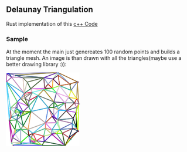## Delaunay Triangulation

Rust implementation of this [c++ Code](https://github.com/Bl4ckb0ne/delaunay-triangulation)

### Sample

At the moment the main just genereates 100 random points and builds a triangle mesh.
An image is than drawn with all the triangles(maybe use a better drawing library :)):

![delaunay](test_image/delaunay.svg)